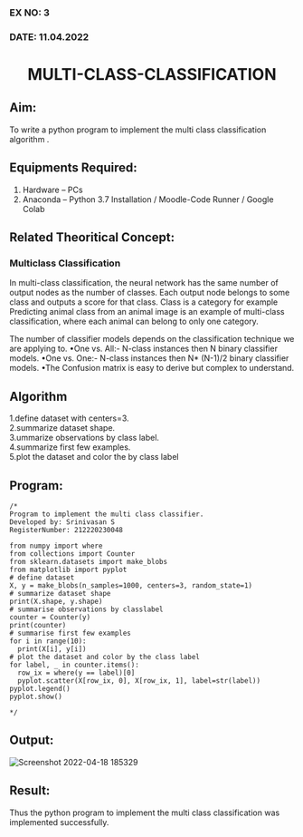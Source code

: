 ### EX NO: 3
### DATE: 11.04.2022
# <p align="center"> MULTI-CLASS-CLASSIFICATION </p>
## Aim:
To write a python program to implement the multi class classification algorithm .

## Equipments Required:
1. Hardware – PCs
2. Anaconda – Python 3.7 Installation / Moodle-Code Runner / Google Colab

## Related Theoritical Concept:

### Multiclass Classification
In multi-class classification, the neural network has the same number of output nodes as the number of classes. Each output node belongs to some class and outputs a score for that class. Class is a category for example Predicting animal class from an animal image is an example of multi-class classification, where each animal can belong to only one category.

The number of classifier models depends on the classification technique we are applying to.
•One vs. All:- N-class instances then N binary classifier models.
•One vs. One:- N-class instances then N* (N-1)/2 binary classifier models.
•The Confusion matrix is easy to derive but complex to understand.


## Algorithm

1.define dataset with centers=3.\
2.summarize dataset shape. \
3.ummarize observations by class label. \
4.summarize first few examples. \
5.plot the dataset and color the by class label

## Program:
```
/*
Program to implement the multi class classifier.
Developed by: Srinivasan S
RegisterNumber: 212220230048

from numpy import where
from collections import Counter
from sklearn.datasets import make_blobs
from matplotlib import pyplot
# define dataset
X, y = make_blobs(n_samples=1000, centers=3, random_state=1)
# summarize dataset shape
print(X.shape, y.shape)
# summarise observations by classlabel
counter = Counter(y)
print(counter)
# summarise first few examples 
for i in range(10):
  print(X[i], y[i])
# plot the dataset and color by the class label
for label, _ in counter.items():
  row_ix = where(y == label)[0]
  pyplot.scatter(X[row_ix, 0], X[row_ix, 1], label=str(label))
pyplot.legend()
pyplot.show()

*/
```

## Output:

![Screenshot 2022-04-18 185329](https://user-images.githubusercontent.com/103049243/163814483-04542a6b-f732-42d7-98ac-cb8de4d5c6ab.png)

## Result:
Thus the python program to implement the multi class classification was implemented successfully.
